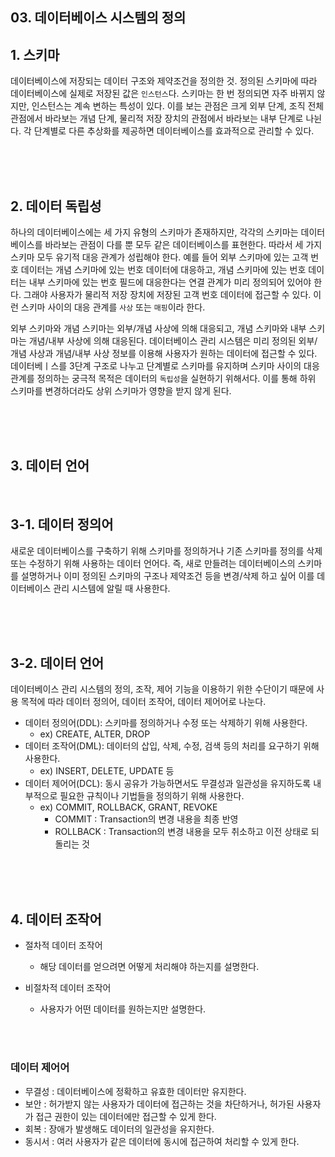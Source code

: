 ## 03. 데이터베이스 시스템의 정의

## 1. 스키마

데이터베이스에 저장되는 데이터 구조와 제약조건을 정의한 것. 정의된 스키마에 따라 데이터베이스에 실제로 저장된 값은 `인스턴스`다. 스키마는 한 번 정의되면 자주 바뀌지 않지만, 인스턴스는 계속 변하는 특성이 있다.
이를 보는 관점은 크게 외부 단계, 조직 전체 관점에서 바라보는 개념 단계, 물리적 저장 장치의 관점에서 바라보는 내부 단계로 나뉜다. 각 단계별로 다른 추상화를 제공하면 데이터베이스를 효과적으로 관리할 수 있다.

<br/><br/><br/>

## 2. 데이터 독립성

하나의 데이터베이스에는 세 가지 유형의 스키마가 존재하지만, 각각의 스키마는 데이터베이스를 바라보는 관점이 다를 뿐 모두 같은 데이터베이스를 표현한다. 따라서 세 가지 스키마 모두 유기적 대응 관계가 성립해야 한다.
예를 들어 외부 스키마에 있는 고객 번호 데이터는 개념 스키마에 있는 번호 데이터에 대응하고, 개념 스키마에 있는 번호 데이터는 내부 스키마에 있는 번호 필드에 대응한다는 연결 관계가 미리 정의되어 있어야 한다.
그래야 사용자가 물리적 저장 장치에 저장된 고객 번호 데이터에 접근할 수 있다. 이런 스키마 사이의 대응 관계를 `사상` 또는 `매핑`이라 한다.

외부 스키마와 개념 스키마는 외부/개념 사상에 의해 대응되고, 개념 스키마와 내부 스키마는 개념/내부 사상에 의해 대응된다. 데이터베이스 관리 시스템은 미리 정의된 외부/개념 사상과 개념/내부 사상 정보를 이용해
사용자가 원하는 데이터에 접근할 수 있다. 데이터베ㅣ스를 3단계 구조로 나누고 단계별로 스키마를 유지하며 스키마 사이의 대응 관계를 정의하는 궁극적 목적은 데이터의 `독립성`을 실현하기 위해서다. 이를 통해 하위
스키마를 변경하더라도 상위 스키마가 영향을 받지 않게 된다.

<br/><br/><br/>

## 3. 데이터 언어


<br/>

## 3-1. 데이터 정의어

새로운 데이터베이스를 구축하기 위해 스키마를 정의하거나 기존 스키마를 정의를 삭제 또는 수정하기 위해 사용하는 데이터 언어다. 즉, 새로 만들려는 데이터베이스의 스키마를 설명하거나 이미 정의된 스키마의 구조나
제약조건 등을 변경/삭제 하고 싶어 이를 데이터베이스 관리 시스템에 알릴 때 사용한다. 

<br/><br/><br/>

## 3-2. 데이터 언어 
데이터베이스 관리 시스템의 정의, 조작, 제어 기능을 이용하기 위한 수단이기 때문에 사용 목적에 따라 데이터 정의어, 데이터 조작어, 데이터 제어어로 나눈다. 

- 데이터 정의어(DDL): 스키마를 정의하거나 수정 또는 삭제하기 위해 사용한다.
  - ex) CREATE, ALTER, DROP
- 데이터 조작어(DML): 데이터의 삽입, 삭제, 수정, 검색 등의 처리를 요구하기 위해 사용한다.
  - ex) INSERT, DELETE, UPDATE 등 
- 데이터 제어어(DCL): 동시 공유가 가능하면서도 무결성과 일관성을 유지하도록 내부적으로 필요한 규칙이나 기법들을 정의하기 위해 사용한다. 
  - ex) COMMIT, ROLLBACK, GRANT, REVOKE
      - COMMIT : Transaction의 변경 내용을 최종 반영
      - ROLLBACK : Transaction의 변경 내용을 모두 취소하고 이전 상태로 되돌리는 것


<br/><br/><br/>

## 4. 데이터 조작어

- 절차적 데이터 조작어 
  - 해당 데이터를 얻으려면 어떻게 처리해야 하는지를 설명한다.
  
- 비절차적 데이터 조작어
  - 사용자가 어떤 데이터를 원하는지만 설명한다. 

<br/><br/>

### 데이터 제어어

- 무결성 : 데이터베이스에 정확하고 유효한 데이터만 유지한다.
- 보안 : 허가받지 않는 사용자가 데이터에 접근하는 것을 차단하거나, 허가된 사용자가 접근 권한이 있는 데이터에만 접근할 수 있게 한다. 
- 회복 : 장애가 발생해도 데이터의 일관성을 유지한다.
- 동시서 : 여러 사용자가 같은 데이터에 동시에 접근하여 처리할 수 있게 한다. 

<br/><br/>

